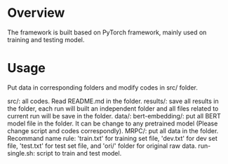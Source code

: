 # Overview

The framework is built based on PyTorch framework, mainly used on training and testing model.

# Usage

Put data in corresponding folders and modify codes in src/ folder.

src/: all codes. Read README.md in the folder.
results/: save all results in the folder, each run will built an independent folder and all files related to current run will be save in the folder.
data/:
  bert-embedding/: put all BERT model file in the folder. It can be change to any pretrained model (Please change script and codes correspondly).
  MRPC/: put all data in the folder. Recommand name rule: 'train.txt' for training set file, 'dev.txt' for dev set file, 'test.txt' for test set file, and 'ori/' folder for original raw data.
run-single.sh: script to train and test model.
